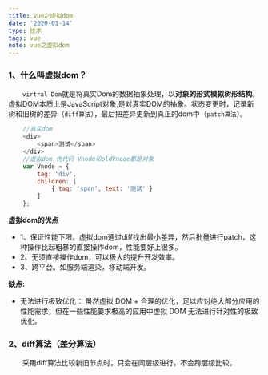 ```yaml
---
title: vue之虚拟dom
date: '2020-01-14'
type: 技术
tags: vue
note: vue之虚拟dom
---
```

### 1、什么叫虚拟dom？
&#8195;&#8195;`virtral Dom`就是将真实Dom的数据抽象处理，以**对象的形式模拟树形结构**。虚拟DOM本质上是JavaScript对象,是对真实DOM的抽象。状态变更时，记录新树和旧树的差异（`diff算法`），最后把差异更新到真正的dom中（`patch算法`）。
```javascript
    //真实dom
    <div>
        <span>测试</span>
    </div>
    //虚拟dom 伪代码 Vnode和oldVnode都是对象
    var Vnode = {
        tag: 'div',
        children: [
            { tag: 'span', text: '测试' }
        ]
    };
```
**虚拟dom的优点**
+ 1、保证性能下限。虚拟dom通过diff找出最小差异，然后批量进行patch，这种操作比起粗暴的直接操作dom，性能要好上很多。
+ 2、无须直接操作dom，可以极大的提升开发效率。
+ 3、跨平台。如服务端渲染，移动端开发。

**缺点:**

+ 无法进行极致优化： 虽然虚拟 DOM + 合理的优化，足以应对绝大部分应用的性能需求，但在一些性能要求极高的应用中虚拟 DOM 无法进行针对性的极致优化。
### 2、diff算法（差分算法）
&#8195;&#8195;采用diff算法比较新旧节点时，只会在同层级进行，不会跨层级比较。